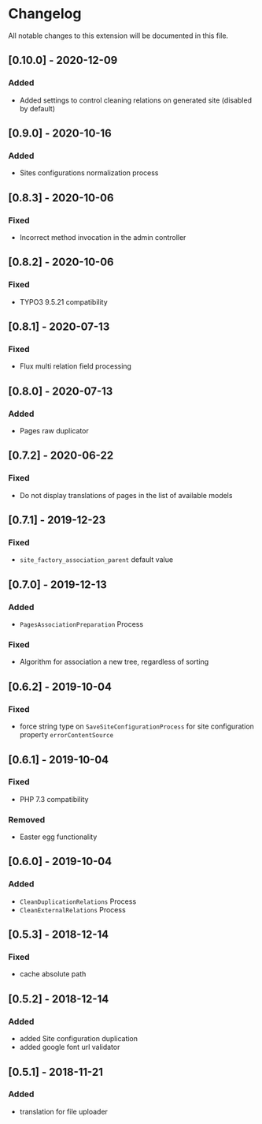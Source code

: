 # Changelog
All notable changes to this extension will be documented in this file.

## [0.10.0] - 2020-12-09
### Added 
- Added settings to control cleaning relations on generated site (disabled by default)

## [0.9.0] - 2020-10-16
### Added 
- Sites configurations normalization process

## [0.8.3] - 2020-10-06
### Fixed 
- Incorrect method invocation in the admin controller

## [0.8.2] - 2020-10-06
### Fixed 
- TYPO3 9.5.21 compatibility

## [0.8.1] - 2020-07-13
### Fixed 
- Flux multi relation field processing

## [0.8.0] - 2020-07-13
### Added 
- Pages raw duplicator

## [0.7.2] - 2020-06-22
### Fixed 
- Do not display translations of pages in the list of available models

## [0.7.1] - 2019-12-23
### Fixed 
- `site_factory_association_parent` default value

## [0.7.0] - 2019-12-13
### Added
- `PagesAssociationPreparation` Process
### Fixed
- Algorithm for association a new tree, regardless of sorting

## [0.6.2] - 2019-10-04
### Fixed
- force string type on `SaveSiteConfigurationProcess`  for site configuration property `errorContentSource`

## [0.6.1] - 2019-10-04
### Fixed
 - PHP 7.3 compatibility
### Removed
- Easter egg functionality

## [0.6.0] - 2019-10-04
### Added
 - `CleanDuplicationRelations` Process
 - `CleanExternalRelations` Process
 
## [0.5.3] - 2018-12-14
### Fixed
- cache absolute path

## [0.5.2] - 2018-12-14
### Added
- added Site configuration duplication
- added google font url validator

## [0.5.1] - 2018-11-21
### Added
- translation for file uploader
